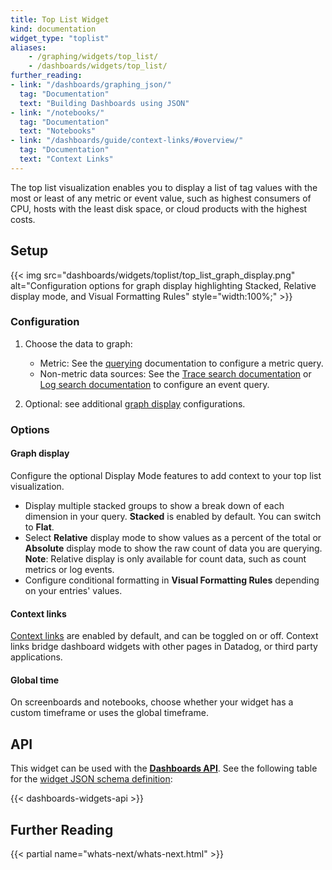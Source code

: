 ```yaml
---
title: Top List Widget
kind: documentation
widget_type: "toplist"
aliases:
    - /graphing/widgets/top_list/
    - /dashboards/widgets/top_list/
further_reading:
- link: "/dashboards/graphing_json/"
  tag: "Documentation"
  text: "Building Dashboards using JSON"
- link: "/notebooks/"
  tag: "Documentation"
  text: "Notebooks"
- link: "/dashboards/guide/context-links/#overview/"
  tag: "Documentation"
  text: "Context Links"
---
```


The top list visualization enables you to display a list of tag values with the most or least of any metric or event value, such as highest consumers of CPU, hosts with the least disk space, or cloud products with the highest costs.

## Setup

{{< img src="dashboards/widgets/toplist/top_list_graph_display.png" alt="Configuration options for graph display highlighting Stacked, Relative display mode, and Visual Formatting Rules" style="width:100%;" >}}

### Configuration

1. Choose the data to graph:
    * Metric: See the [querying][1] documentation to configure a metric query.
    * Non-metric data sources: See the [Trace search documentation][2] or [Log search documentation][3] to configure an event query.

2. Optional: see additional [graph display](#graph-display) configurations. 

### Options

#### Graph display

Configure the optional Display Mode features to add context to your top list visualization.

* Display multiple stacked groups to show a break down of each dimension in your query. **Stacked** is enabled by default. You can switch to **Flat**.
* Select **Relative** display mode to show values as a percent of the total or **Absolute** display mode to show the raw count of data you are querying.</br>
   **Note**: Relative display is only available for count data, such as count metrics or log events.
* Configure conditional formatting in **Visual Formatting Rules** depending on your entries' values. 

#### Context links

[Context links][4] are enabled by default, and can be toggled on or off. Context links bridge dashboard widgets with other pages in Datadog, or third party applications.

#### Global time

On screenboards and notebooks, choose whether your widget has a custom timeframe or uses the global timeframe.

## API

This widget can be used with the **[Dashboards API][5]**. See the following table for the [widget JSON schema definition][6]:

{{< dashboards-widgets-api >}}

## Further Reading

{{< partial name="whats-next/whats-next.html" >}}

[1]: /dashboards/querying/
[2]: /tracing/trace_explorer/query_syntax/#search-bar
[3]: /logs/search_syntax/
[4]: /dashboards/guide/context-links
[5]: /api/latest/dashboards/
[6]: /dashboards/graphing_json/widget_json/
